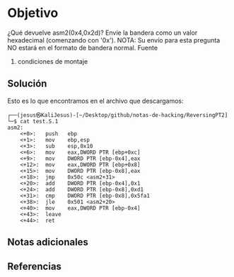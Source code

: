 # Objetivo

¿Qué devuelve asm2(0x4,0x2d)? Envíe la bandera como un valor hexadecimal (comenzando con '0x'). NOTA: Su envío para esta pregunta NO estará en el formato de bandera normal. Fuente
1. condiciones de montaje
## Solución

Esto es lo que encontramos en el archivo que descargamos:
```
┌──(jesus㉿KaliJesus)-[~/Desktop/github/notas-de-hacking/ReversingPT2]
└─$ cat test.S.1
asm2:
	<+0>:	push   ebp
	<+1>:	mov    ebp,esp
	<+3>:	sub    esp,0x10
	<+6>:	mov    eax,DWORD PTR [ebp+0xc]
	<+9>:	mov    DWORD PTR [ebp-0x4],eax
	<+12>:	mov    eax,DWORD PTR [ebp+0x8]
	<+15>:	mov    DWORD PTR [ebp-0x8],eax
	<+18>:	jmp    0x50c <asm2+31>
	<+20>:	add    DWORD PTR [ebp-0x4],0x1
	<+24>:	add    DWORD PTR [ebp-0x8],0xd1
	<+31>:	cmp    DWORD PTR [ebp-0x8],0x5fa1
	<+38>:	jle    0x501 <asm2+20>
	<+40>:	mov    eax,DWORD PTR [ebp-0x4]
	<+43>:	leave  
	<+44>:	ret 
```
## Notas adicionales


## Referencias


